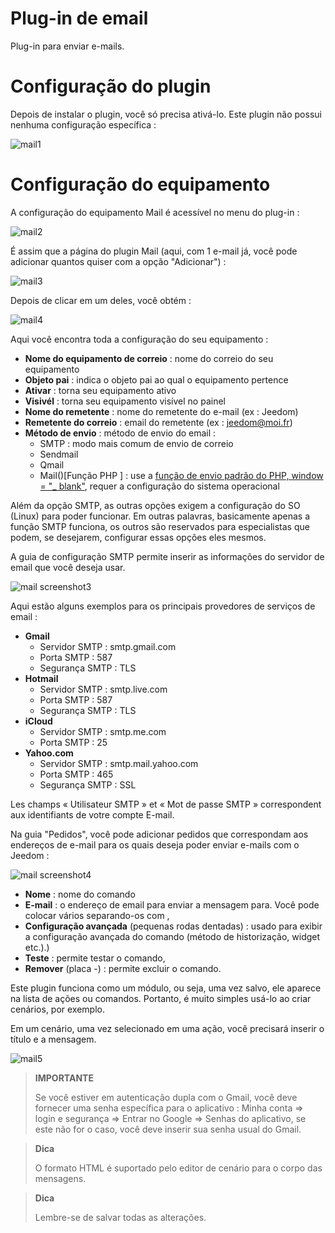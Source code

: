 # Plug-in de email

Plug-in para enviar e-mails.

# Configuração do plugin 

Depois de instalar o plugin, você só precisa ativá-lo. Este plugin não possui nenhuma configuração específica :

![mail1](../images/mail1.PNG)

# Configuração do equipamento 

A configuração do equipamento Mail é acessível no menu do plug-in :

![mail2](../images/mail2.PNG)

É assim que a página do plugin Mail (aqui, com 1 e-mail já, você pode adicionar quantos quiser com a opção "Adicionar") :

![mail3](../images/mail3.PNG)

Depois de clicar em um deles, você obtém :

![mail4](../images/mail4.PNG)

Aqui você encontra toda a configuração do seu equipamento :

-   **Nome do equipamento de correio** : nome do correio do seu equipamento
-   **Objeto pai** : indica o objeto pai ao qual o equipamento pertence
-   **Ativar** : torna seu equipamento ativo
-   **Visivél** : torna seu equipamento visível no painel
-   **Nome do remetente** : nome do remetente do e-mail (ex : Jeedom)
-   **Remetente do correio** : email do remetente (ex : <jeedom@moi.fr>)
-   **Método de envio** : método de envio do email :
    -   SMTP : modo mais comum de envio de correio
    -   Sendmail
    -   Qmail
    -   Mail()\[Função PHP \] : use a [função de envio padrão do PHP, window = "\_ blank"](http://fr.php.net/manual/fr/function.mail.php), requer a configuração do sistema operacional

Além da opção SMTP, as outras opções exigem a configuração do SO (Linux) para poder funcionar. Em outras palavras, basicamente apenas a função SMTP funciona, os outros são reservados para especialistas que podem, se desejarem, configurar essas opções eles mesmos.

A guia de configuração SMTP permite inserir as informações do servidor de email que você deseja usar.

![mail screenshot3](../images/mail_screenshot3.jpg)

Aqui estão alguns exemplos para os principais provedores de serviços de email :

-   **Gmail**
    -   Servidor SMTP : smtp.gmail.com
    -   Porta SMTP : 587
    -   Segurança SMTP : TLS
-   **Hotmail**
    -   Servidor SMTP : smtp.live.com
    -   Porta SMTP : 587
    -   Segurança SMTP : TLS
-   **iCloud**
    -   Servidor SMTP : smtp.me.com
    -   Porta SMTP : 25
-   **Yahoo.com**
    -   Servidor SMTP : smtp.mail.yahoo.com
    -   Porta SMTP : 465
    -   Segurança SMTP : SSL

Les champs « Utilisateur SMTP » et « Mot de passe SMTP » correspondent aux identifiants de votre compte E-mail.

Na guia "Pedidos", você pode adicionar pedidos que correspondam aos endereços de e-mail para os quais deseja poder enviar e-mails com o Jeedom :

![mail screenshot4](../images/mail_screenshot4.jpg)

-   **Nome** : nome do comando
-   **E-mail** : o endereço de email para enviar a mensagem para. Você pode colocar vários separando-os com ,
-   **Configuração avançada** (pequenas rodas dentadas) : usado para exibir a configuração avançada do comando (método de historização, widget etc.).)
-   **Teste** : permite testar o comando,
-   **Remover** (placa -) : permite excluir o comando.

Este plugin funciona como um módulo, ou seja, uma vez salvo, ele aparece na lista de ações ou comandos. Portanto, é muito simples usá-lo ao criar cenários, por exemplo.

Em um cenário, uma vez selecionado em uma ação, você precisará inserir o título e a mensagem.

![mail5](../images/mail5.jpg)

> **IMPORTANTE**
>
> Se você estiver em autenticação dupla com o Gmail, você deve fornecer uma senha específica para o aplicativo : Minha conta ⇒ login e segurança ⇒ Entrar no Google ⇒ Senhas do aplicativo, se este não for o caso, você deve inserir sua senha usual do Gmail.

> **Dica**
>
> O formato HTML é suportado pelo editor de cenário para o corpo das mensagens.

> **Dica**
>
> Lembre-se de salvar todas as alterações.
